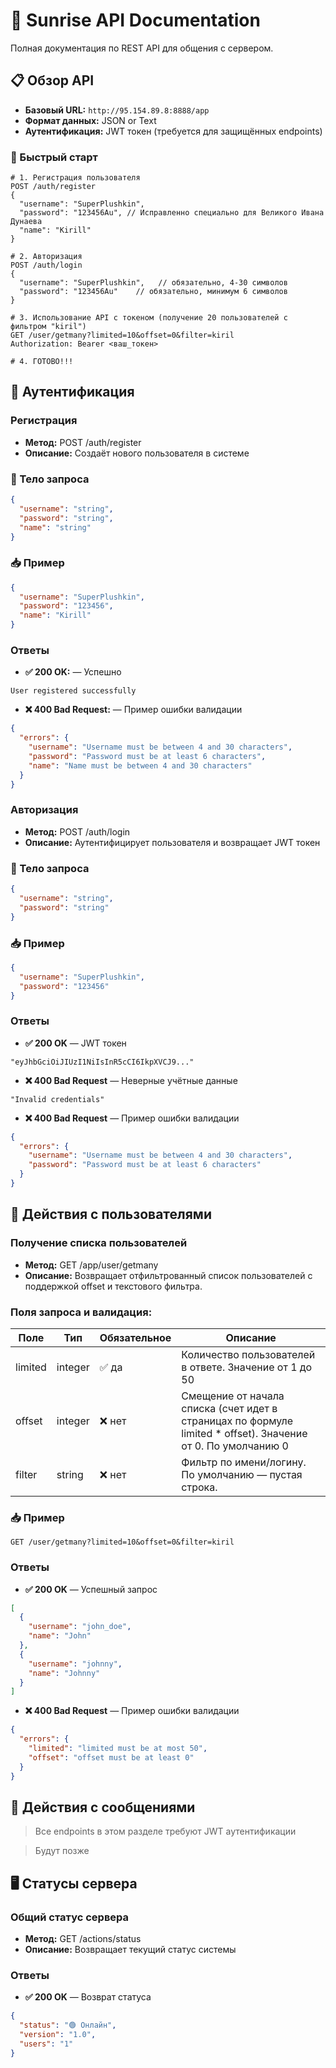 # 🌅 Sunrise API Documentation

Полная документация по REST API для общения с сервером.

## 📋 Обзор API

- **Базовый URL:** `http://95.154.89.8:8888/app`
- **Формат данных:** JSON or Text
- **Аутентификация:** JWT токен (требуется для защищённых endpoints)

### 🚀 Быстрый старт

```http
# 1. Регистрация пользователя
POST /auth/register
{
  "username": "SuperPlushkin",
  "password": "123456Au", // Исправленно специально для Великого Ивана Дунаева
  "name": "Kirill"
}

# 2. Авторизация
POST /auth/login
{
  "username": "SuperPlushkin",   // обязательно, 4-30 символов
  "password": "123456Au"    // обязательно, минимум 6 символов
}

# 3. Использование API с токеном (получение 20 пользователей с фильтром "kiril")
GET /user/getmany?limited=10&offset=0&filter=kiril
Authorization: Bearer <ваш_токен>

# 4. ГОТОВО!!!
```

## 🔐 Аутентификация

### Регистрация

- **Метод:** POST /auth/register
- **Описание:** Создаёт нового пользователя в системе 

### 🧾 Тело запроса
```Json
{
  "username": "string",
  "password": "string",
  "name": "string"
}
```

### 📥 Пример
```Json
{
  "username": "SuperPlushkin",
  "password": "123456",
  "name": "Kirill"
}
```

### Ответы

- **✅ 200 OK:** — Успешно
```Text
User registered successfully
```
- **❌ 400 Bad Request:** — Пример ошибки валидации
```Json
{
  "errors": {
    "username": "Username must be between 4 and 30 characters",
    "password": "Password must be at least 6 characters",
    "name": "Name must be between 4 and 30 characters"
  }
}
```

### Авторизация

- **Метод:** POST /auth/login
- **Описание:** Аутентифицирует пользователя и возвращает JWT токен

### 🧾 Тело запроса
```Json
{
  "username": "string",
  "password": "string"
}
```

### 📥 Пример
```Json
{
  "username": "SuperPlushkin",
  "password": "123456"
}
```

### Ответы

- **✅ 200 OK** — JWT токен
```Text
"eyJhbGciOiJIUzI1NiIsInR5cCI6IkpXVCJ9..."
```
- **❌ 400 Bad Request** — Неверные учётные данные
```Text
"Invalid credentials"
```
- **❌ 400 Bad Request** — Пример ошибки валидации
```Json
{
  "errors": {
    "username": "Username must be between 4 and 30 characters",
    "password": "Password must be at least 6 characters"
  }
}
```

## 👤 Действия с пользователями

### Получение списка пользователей

- **Метод:** GET /app/user/getmany
- **Описание:** Возвращает отфильтрованный список пользователей с поддержкой offset и текстового фильтра.

### Поля запроса и валидация:
| Поле    | Тип     | Обязательное | Описание                                                                                                     |
|---------|---------|--------------|--------------------------------------------------------------------------------------------------------------|
| limited | integer | ✅ да         | Количество пользователей в ответе. Значение от 1 до 50                                                       |
| offset  | integer | ❌ нет        | Смещение от начала списка (счет идет в страницах по формуле limited * offset). Значение от 0. По умолчанию 0 |
| filter  | string  | ❌ нет        | Фильтр по имени/логину. По умолчанию — пустая строка.                                                        |

### 📥 Пример
```
GET /user/getmany?limited=10&offset=0&filter=kiril
```

### Ответы

- **✅ 200 OK** — Успешный запрос
```Json
[
  {
    "username": "john_doe",
    "name": "John"
  },
  {
    "username": "johnny",
    "name": "Johnny"
  }
]
```
- **❌ 400 Bad Request** — Пример ошибки валидации
```Json
{
  "errors": {
    "limited": "limited must be at most 50",
    "offset": "offset must be at least 0"
  }
}
```

## 💬 Действия с сообщениями

> Все endpoints в этом разделе требуют JWT аутентификации 

> Будут позже

## 🖥️ Статусы сервера

### Общий статус сервера

- **Метод:** GET /actions/status
- **Описание:** Возвращает текущий статус системы

### Ответы
- **✅ 200 OK** — Возврат статуса
```Json
{
  "status": "🟢 Онлайн",
  "version": "1.0",
  "users": "1"
}
```